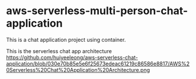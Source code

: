 # aws-serverless-multi-person-chat-application
This is a chat application project using container.

This is the serverless chat app architecture
https://github.com/huiyeeleong/aws-serverless-chat-application/blob/030e70b85e5e6f25673edeac61219c86586e8817/AWS%20Serverless%20Chat%20Application%20Architecture.png
